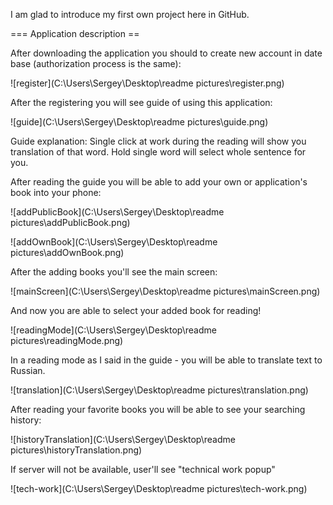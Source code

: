 I am glad to introduce my first own project here in GitHub.


=== Application description ==



After downloading the application you should to create new account in date base (authorization process is the same):

![register](C:\Users\Sergey\Desktop\readme pictures\register.png)

After the registering you will see guide of using this application:



![guide](C:\Users\Sergey\Desktop\readme pictures\guide.png)

Guide explanation: Single click at work during the reading will show you translation of that word. Hold single word will select whole sentence for you.

After reading the guide you will be able to add your own or application's book into your phone:



![addPublicBook](C:\Users\Sergey\Desktop\readme pictures\addPublicBook.png)

![addOwnBook](C:\Users\Sergey\Desktop\readme pictures\addOwnBook.png)

After the adding books you'll see the main screen:

![mainScreen](C:\Users\Sergey\Desktop\readme pictures\mainScreen.png)

And now you are able to select your added book for reading!

![readingMode](C:\Users\Sergey\Desktop\readme pictures\readingMode.png)

In a reading mode as I said in the guide - you will be able to translate text to Russian.

![translation](C:\Users\Sergey\Desktop\readme pictures\translation.png)

After reading your favorite books you will be able to see your searching history:

![historyTranslation](C:\Users\Sergey\Desktop\readme pictures\historyTranslation.png)

If server will not be available, user'll see "technical work popup"

![tech-work](C:\Users\Sergey\Desktop\readme pictures\tech-work.png)

